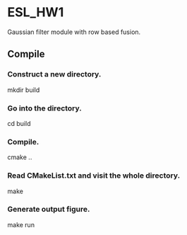 # ESL_HW1

Gaussian filter module with row based fusion.

## Compile 

### Construct a new directory.
  mkdir build

### Go into the directory. 
  cd build

### Compile.
  cmake ..
  
### Read CMakeList.txt and visit the whole directory.
  make

### Generate output figure.
  make run
